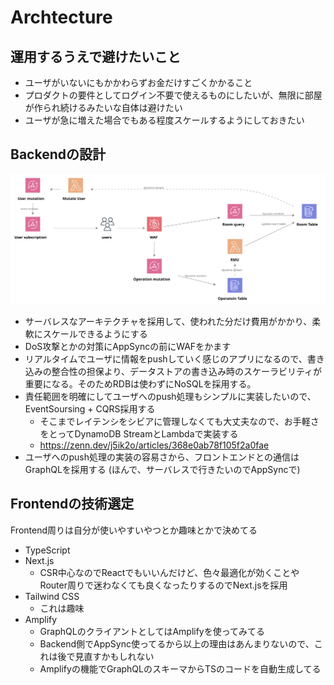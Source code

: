 # Archtecture
## 運用するうえで避けたいこと
- ユーザがいないにもかかわらずお金だけすごくかかること
- プロダクトの要件としてログイン不要で使えるものにしたいが、無限に部屋が作られ続けるみたいな自体は避けたい
- ユーザが急に増えた場合でもある程度スケールするようにしておきたい

## Backendの設計
![backend](./backend.svg)
- サーバレスなアーキテクチャを採用して、使われた分だけ費用がかかり、柔軟にスケールできるようにする
- DoS攻撃とかの対策にAppSyncの前にWAFをかます
- リアルタイムでユーザに情報をpushしていく感じのアプリになるので、書き込みの整合性の担保より、データストアの書き込み時のスケーラビリティが重要になる。そのためRDBは使わずにNoSQLを採用する。
- 責任範囲を明確にしてユーザへのpush処理もシンプルに実装したいので、EventSoursing + CQRS採用する
  - そこまでレイテンシをシビアに管理しなくても大丈夫なので、お手軽さをとってDynamoDB StreamとLambdaで実装する
  - https://zenn.dev/j5ik2o/articles/368e0ab78f105f2a0fae
- ユーザへのpush処理の実装の容易さから、フロントエンドとの通信はGraphQLを採用する (ほんで、サーバレスで行きたいのでAppSyncで)

## Frontendの技術選定
Frontend周りは自分が使いやすいやつとか趣味とかで決めてる

- TypeScript
- Next.js
  - CSR中心なのでReactでもいいんだけど、色々最適化が効くことやRouter周りで迷わなくても良くなったりするのでNext.jsを採用
- Tailwind CSS
  - これは趣味
- Amplify
  - GraphQLのクライアントとしてはAmplifyを使ってみてる
  - Backend側でAppSync使ってるから以上の理由はあんまりないので、これは後で見直すかもしれない
  - Amplifyの機能でGraphQLのスキーマからTSのコードを自動生成してる
